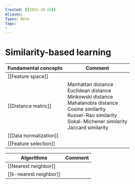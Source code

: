 ```yaml
---
Created: [[2022-10-19]]
Aliases: 
Types: Note
Tags: 
- 
---
```

# Similarity-based learning
| Fundamental concepts   | Comment                                                                                                                                                                                 |
| ---------------------- | --------------------------------------------------------------------------------------------------------------------------------------------------------------------------------------- |
| [[Feature space]]      |                                                                                                                                                                                         |
| [[Distance matric]]    | Manhattan distance<br>Euclidean distance<br>Minkowski distance<br>Mahalanobis distance<br>Cosine similarity<br>Russel-Rao similarity<br>Sokal-Michener similarity<br>Jaccard similarity |
| [[Data normalization]] |                                                                                                                                                                                         |
| [[Feature selection]]  |                                                                                                                                                                                         |

| Algorithms             | Comment |
| ---------------------- | ------- |
| [[Nearest neighbor]]   |         |
| [[k-nearest neighbor]] |         |

